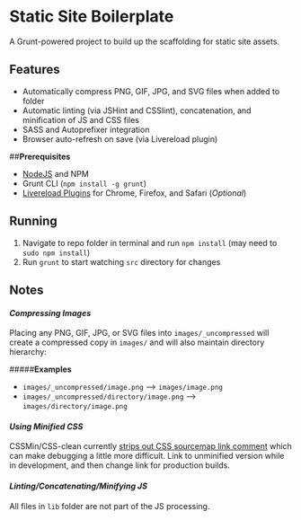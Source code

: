 # Static Site Boilerplate

A Grunt-powered project to build up the scaffolding for static site assets.

## Features

* Automatically compress PNG, GIF, JPG, and SVG files when added to folder
* Automatic linting (via JSHint and CSSlint), concatenation, and minification of JS and CSS files
* SASS and Autoprefixer integration
* Browser auto-refresh on save (via Livereload plugin)

##**Prerequisites**

- [NodeJS](http://nodejs.org/) and NPM
- Grunt CLI (`npm install -g grunt`)
- [Livereload Plugins](http://feedback.livereload.com/knowledgebase/articles/86242-how-do-i-install-and-use-the-browser-extensions-) for Chrome, Firefox, and Safari (*Optional*)

## Running
1. Navigate to repo folder in terminal and run `npm install` (may need to `sudo npm install`)
2. Run `grunt` to start watching `src` directory for changes

## Notes

#### ***Compressing Images***

Placing any PNG, GIF, JPG, or SVG files into `images/_uncompressed` will create a compressed copy in `images/` and will also maintain directory hierarchy:

#####**Examples**

* `images/_uncompressed/image.png` --> `images/image.png`
* `images/_uncompressed/directory/image.png` --> `images/directory/image.png`


#### ***Using Minified CSS***

CSSMin/CSS-clean currently [strips out CSS sourcemap link comment](https://github.com/GoalSmashers/clean-css/issues/125#issuecomment-40404184) which can make debugging a little more difficult. Link to unminified version while in development, and then change link for production builds.

#### ***Linting/Concatenating/Minifying JS***
All files in `lib` folder are not part of the JS processing.
